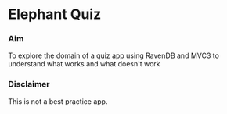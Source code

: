 # Elephant Quiz

### Aim

To explore the domain of a quiz app using RavenDB and MVC3 to understand what works and what doesn't work

### Disclaimer

 This is not a best practice app.